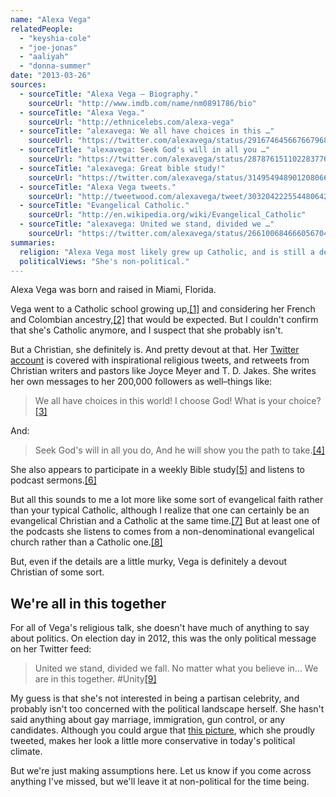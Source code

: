 ```yaml
---
name: "Alexa Vega"
relatedPeople:
  - "keyshia-cole"
  - "joe-jonas"
  - "aaliyah"
  - "donna-summer"
date: "2013-03-26"
sources:
  - sourceTitle: "Alexa Vega – Biography."
    sourceUrl: "http://www.imdb.com/name/nm0891786/bio"
  - sourceTitle: "Alexa Vega."
    sourceUrl: "http://ethnicelebs.com/alexa-vega"
  - sourceTitle: "alexavega: We all have choices in this …"
    sourceUrl: "https://twitter.com/alexavega/status/291674645667667968"
  - sourceTitle: "alexavega: Seek God's will in all you …"
    sourceUrl: "https://twitter.com/alexavega/status/287876151102283776"
  - sourceTitle: "alexavega: Great bible study!"
    sourceUrl: "https://twitter.com/alexavega/status/314954948901208066"
  - sourceTitle: "Alexa Vega tweets."
    sourceUrl: "http://tweetwood.com/alexavega/tweet/303204222554480642"
  - sourceTitle: "Evangelical Catholic."
    sourceUrl: "http://en.wikipedia.org/wiki/Evangelical_Catholic"
  - sourceTitle: "alexavega: United we stand, divided we …"
    sourceUrl: "https://twitter.com/alexavega/status/266100684666056704"
summaries:
  religion: "Alexa Vega most likely grew up Catholic, and is still a devout Christian even if she's not still Catholic."
  politicalViews: "She's non-political."
---
```


Alexa Vega was born and raised in Miami, Florida.

Vega went to a Catholic school growing up,<a class="source-citation" href="#http%3A%2F%2Fwww.imdb.com%2Fname%2Fnm0891786%2Fbio" title="Alexa Vega – Biography.">[1]</a> and considering her French and Colombian ancestry,<a class="source-citation" href="#http%3A%2F%2Fethnicelebs.com%2Falexa-vega" title="Alexa Vega.">[2]</a> that would be expected. But I couldn't confirm that she's Catholic anymore, and I suspect that she probably isn't.

But a Christian, she definitely is. And pretty devout at that. Her [Twitter account](https://twitter.com/alexavega) is covered with inspirational religious tweets, and retweets from Christian writers and pastors like Joyce Meyer and T. D. Jakes. She writes her own messages to her 200,000 followers as well–things like:

>We all have choices in this world! I choose God! What is your choice?<a class="source-citation" href="#https%3A%2F%2Ftwitter.com%2Falexavega%2Fstatus%2F291674645667667968" title="alexavega: We all have choices in this …">[3]</a>

And:

>Seek God's will in all you do, And he will show you the path to take.<a class="source-citation" href="#https%3A%2F%2Ftwitter.com%2Falexavega%2Fstatus%2F287876151102283776" title="alexavega: Seek God&apos;s will in all you …">[4]</a>

She also appears to participate in a weekly Bible study<a class="source-citation" href="#https%3A%2F%2Ftwitter.com%2Falexavega%2Fstatus%2F314954948901208066" title="alexavega: Great bible study!">[5]</a> and listens to podcast sermons.<a class="source-citation" href="#http%3A%2F%2Ftweetwood.com%2Falexavega%2Ftweet%2F303204222554480642" title="Alexa Vega tweets.">[6]</a>

But all this sounds to me a lot more like some sort of evangelical faith rather than your typical Catholic, although I realize that one can certainly be an evangelical Christian and a Catholic at the same time.<a class="source-citation" href="#http%3A%2F%2Fen.wikipedia.org%2Fwiki%2FEvangelical_Catholic" title="Evangelical Catholic.">[7]</a> But at least one of the podcasts she listens to comes from a non-denominational evangelical church rather than a Catholic one.<a class="source-citation" href="#http%3A%2F%2Ftweetwood.com%2Falexavega%2Ftweet%2F303204222554480642" title="Alexa Vega tweets.">[8]</a>

But, even if the details are a little murky, Vega is definitely a devout Christian of some sort.


## We're all in this together

For all of Vega's religious talk, she doesn't have much of anything to say about politics. On election day in 2012, this was the only political message on her Twitter feed:

>United we stand, divided we fall. No matter what you believe in… We are in this together. #Unity<a class="source-citation" href="#https%3A%2F%2Ftwitter.com%2Falexavega%2Fstatus%2F266100684666056704" title="alexavega: United we stand, divided we …">[9]</a>

My guess is that she's not interested in being a partisan celebrity, and probably isn't too concerned with the political landscape herself. She hasn't said anything about gay marriage, immigration, gun control, or any candidates. Although you could argue that [this picture](http://instagram.com/p/Rvz3tsyOQ8/), which she proudly tweeted, makes her look a little more conservative in today's political climate.

But we're just making assumptions here. Let us know if you come across anything I've missed, but we'll leave it at non-political for the time being.